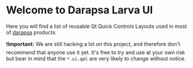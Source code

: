 # Welcome to Darapsa Larva UI
Here you will find a list of reusable Qt Quick Controls Layouts used in most of [darapsa](https://github.com/darapsa) products.

:exclamation:**Important:** We are still hacking a lot on this project, and therefore don't recommend that anyone use it yet. It's free to try and use at your own risk but bear in mind that the `*.ui.qml` are very likely to change without notice.

